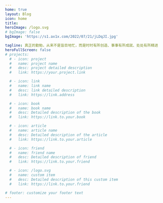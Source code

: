```yaml
---
home: true
layout: Blog
icon: home
title: 
heroImage: /logo.svg
# bgImage: false
bgImage: 'https://s1.ax1x.com/2022/07/21/jLDqJI.jpg'

tagline: 真正的勤勉，从来不是盲目地忙，而是时时有所创造、事事有所成就、处处有所精进
heroFullScreen: false
# projects:
  # - icon: project
  #   name: project name
  #   desc: project detailed description
  #   link: https://your.project.link

  # - icon: link
  #   name: link name
  #   desc: link detailed description
  #   link: https://link.address

  # - icon: book
  #   name: book name
  #   desc: Detailed description of the book
  #   link: https://link.to.your.book

  # - icon: article
  #   name: article name
  #   desc: Detailed description of the article
  #   link: https://link.to.your.article

  # - icon: friend
  #   name: friend name
  #   desc: Detailed description of friend
  #   link: https://link.to.your.friend

  # - icon: /logo.svg
  #   name: custom item
  #   desc: Detailed description of this custom item
  #   link: https://link.to.your.friend

# footer: customize your footer text
---
```


<!-- This is a blog home page demo.

To use this layout, you should set both `layout: Blog` and `home: true` in the page front matter. -->

<!-- For related configuration docs, please see [blog homepage](https://vuepress-theme-hope.github.io/v2/guide/blog/home/). -->
